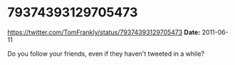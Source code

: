 # 79374393129705473
https://twitter.com/TomFrankly/status/79374393129705473
**Date:** 2011-06-11

Do you follow your friends, even if they haven't tweeted in a while?
